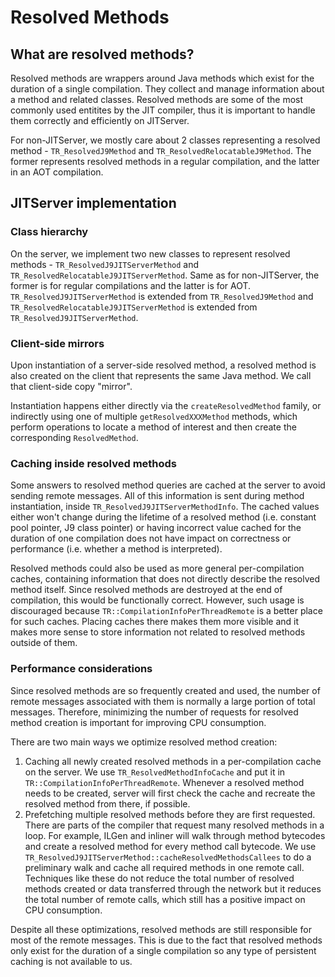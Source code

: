 <!--
Copyright (c) 2018, 2021 IBM Corp. and others

This program and the accompanying materials are made available under
the terms of the Eclipse Public License 2.0 which accompanies this
distribution and is available at https://www.eclipse.org/legal/epl-2.0/
or the Apache License, Version 2.0 which accompanies this distribution and
is available at https://www.apache.org/licenses/LICENSE-2.0.

This Source Code may also be made available under the following
Secondary Licenses when the conditions for such availability set
forth in the Eclipse Public License, v. 2.0 are satisfied: GNU
General Public License, version 2 with the GNU Classpath
Exception [1] and GNU General Public License, version 2 with the
OpenJDK Assembly Exception [2].

[1] https://www.gnu.org/software/classpath/license.html
[2] https://openjdk.org/legal/assembly-exception.html

SPDX-License-Identifier: EPL-2.0 OR Apache-2.0 OR GPL-2.0 WITH Classpath-exception-2.0 OR LicenseRef-GPL-2.0 WITH Assembly-exception
-->

# Resolved Methods

## What are resolved methods?

Resolved methods are wrappers around Java methods which exist for the duration of a single compilation. They collect and manage information about a method and related classes.
Resolved methods are some of the most commonly used entitites by the JIT compiler, thus it is important to handle them correctly and efficiently on JITServer.

For non-JITServer, we mostly care about 2 classes representing a resolved method - `TR_ResolvedJ9Method` and `TR_ResolvedRelocatableJ9Method`.
The former represents resolved methods in a regular compilation, and the latter in an AOT compilation.

## JITServer implementation

### Class hierarchy

On the server, we implement two new classes to represent resolved methods - `TR_ResolvedJ9JITServerMethod` and `TR_ResolvedRelocatableJ9JITServerMethod`.
Same as for non-JITServer, the former is for regular compilations and the latter is for AOT. `TR_ResolvedJ9JITServerMethod` is extended from `TR_ResolvedJ9Method` and
`TR_ResolvedRelocatableJ9JITServerMethod` is extended from `TR_ResolvedJ9JITServerMethod`.

### Client-side mirrors

Upon instantiation of a server-side resolved method, a resolved method is also created on the client that represents the same Java method. We call that client-side copy "mirror".

Instantiation happens either directly via the `createResolvedMethod` family, or indirectly using one of multiple `getResolvedXXXMethod` methods, which perform operations to locate a method of interest and then create the corresponding `ResolvedMethod`.

### Caching inside resolved methods

Some answers to resolved method queries are cached at the server to avoid sending remote messages.
All of this information is sent during method instantiation, inside `TR_ResolvedJ9JITServerMethodInfo`.
The cached values either won't change during the lifetime of a resolved method (i.e. constant pool pointer, J9 class pointer)
or having incorrect value cached for the duration of one compilation does not have impact on correctness or performance (i.e. whether a method is interpreted).

Resolved methods could also be used as more general per-compilation caches, containing information that does not directly describe the resolved method itself.
Since resolved methods are destroyed at the end of compilation, this would be functionally correct.
However, such usage is discouraged because `TR::CompilationInfoPerThreadRemote` is a better place for such caches. Placing caches there makes them more visible
and it makes more sense to store information not related to resolved methods outside of them.

### Performance considerations

Since resolved methods are so frequently created and used, the number of remote messages associated with them is normally a large portion of total messages. Therefore, minimizing the number of requests for resolved method creation is important for improving CPU consumption.

There are two main ways we optimize resolved method creation:

1. Caching all newly created resolved methods in a per-compilation cache on the server. We use `TR_ResolvedMethodInfoCache` and put it in `TR::CompilationInfoPerThreadRemote`.
Whenever a resolved method needs to be created, server will first check the cache and recreate the resolved method from there, if possible.
2. Prefetching multiple resolved methods before they are first requested. There are parts of the compiler that request many resolved methods in a loop.
For example, ILGen and inliner will walk through method bytecodes and create a resolved method for every method call bytecode.
We use `TR_ResolvedJ9JITServerMethod::cacheResolvedMethodsCallees` to do a preliminary walk and cache all required methods in one remote call.
Techniques like these do not reduce the total number of resolved methods created or data transferred through the network but it reduces the total number of remote calls,
which still has a positive impact on CPU consumption.

Despite all these optimizations, resolved methods are still responsible for most of the remote messages. This is due to the fact that resolved methods only exist
for the duration of a single compilation so any type of persistent caching is not available to us.
